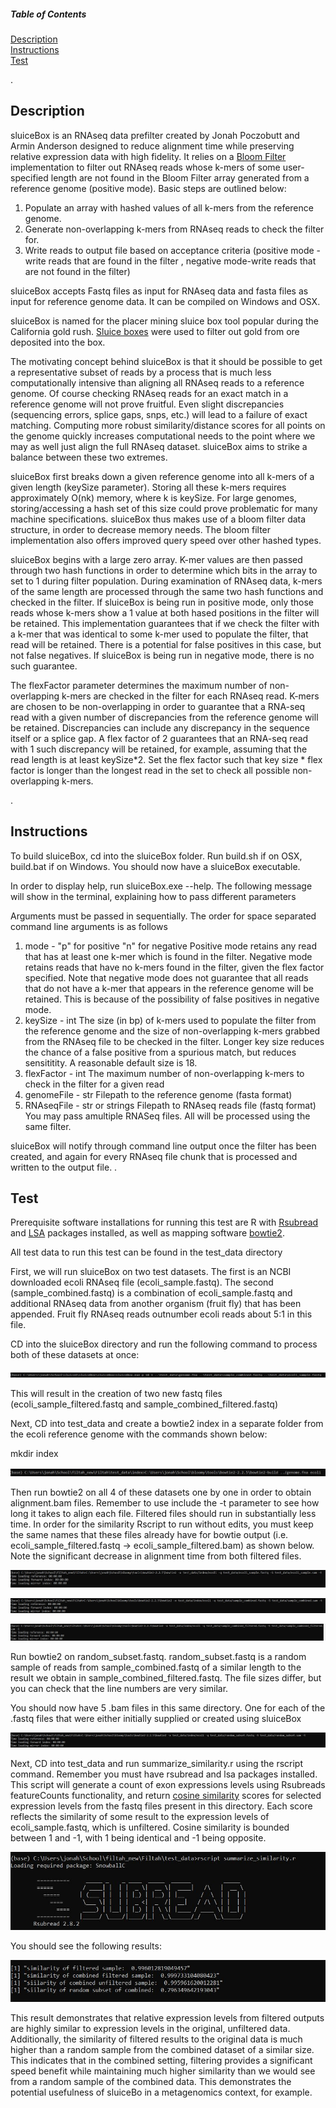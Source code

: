 ##### Table of Contents  
[Description](#Description)  
[Instructions](#Instructions)  
[Test](#Test)  

 .
<a name="Description"/>
## Description

sluiceBox is an RNAseq data prefilter created by Jonah Poczobutt and Armin Anderson designed to reduce alignment time while preserving relative expression data with high fidelity. It relies on a [Bloom Filter]( https://en.wikipedia.org/wiki/Bloom_filter) implementation to filter out RNAseq reads whose k-mers of some user-specified length are not found in the Bloom Filter array generated from a reference genome (positive mode). Basic steps are outlined below:

1) Populate an array with hashed values of all k-mers from the reference genome.
2) Generate non-overlapping k-mers from RNAseq reads to check the filter for. 
3) Write reads to output file based on acceptance criteria (positive mode - write reads that are found in the filter , negative mode-write reads that are not found in the filter)

sluiceBox accepts Fastq files as input for RNAseq data and fasta files as input for reference genome data. It can be compiled on Windows and OSX. 

sluiceBox is named for the placer mining sluice box tool popular during the California gold rush. [Sluice boxes](https://en.wikipedia.org/wiki/Placer_mining#Sluice_box)  were used to filter out gold from ore deposited into the box.

The motivating concept behind sluiceBox is that it should be possible to get a representative subset of reads by a process that is much less computationally intensive than aligning all RNAseq reads to a reference genome. Of course checking RNAseq reads for an exact match in a reference genome will not prove fruitful. Even slight discrepancies (sequencing errors, splice gaps, snps, etc.) will lead to a failure of exact matching. Computing more robust similarity/distance scores for all points on the genome quickly increases computational needs to the point where we may as well just align the full RNAseq dataset. sluiceBox aims to strike a balance between these two extremes.

sluiceBox first breaks down a given reference genome into all k-mers of a given length (keySize parameter). Storing all these k-mers requires approximately O(nk) memory, where k is keySize. For large genomes, storing/accessing a hash set of this size could prove problematic for many machine specifications. sluiceBox thus makes use of a bloom filter data structure, in order to decrease memory needs. The bloom filter implementation also offers improved query speed over other hashed types. 

sluiceBox begins with a large zero array. K-mer values are then passed through two hash functions in order to determine which bits in the array to set to 1 during filter population. During examination of RNAseq data, k-mers of the same length are processed through the same two hash functions and checked in the filter. If sluiceBox is being run in positive mode, only those reads whose k-mers show a 1 value at both hased positions in the filter will be retained. This implementation guarantees that if we check the filter with a k-mer that was identical to some k-mer used to populate the filter, that read will be retained. There is a potential for false positives in this case, but not false negatives. If sluiceBox is being run in negative mode, there is no such guarantee.

The flexFactor parameter determines the maximum number of non-overlapping k-mers are checked in the filter for each RNAseq read. K-mers are chosen to be non-overlapping in order to guarantee that a RNA-seq read with a given number of discrepancies from the reference genome will be retained. Discrepancies can include any discrepancy in the sequence itself or a splice gap. A flex factor of 2 guarantees that an RNA-seq read with 1 such discrepancy will be retained, for example, assuming that the read length is at least keySize*2. Set the flex factor such that key size * flex factor is longer than the longest read in the set to check all possible non-overlapping k-mers.

.
<a name="Instructions"/>
## Instructions

To build sluiceBox, cd into the sluiceBox folder. Run build.sh if on OSX, build.bat if on Windows. You should now have a sluiceBox executable.

In order to display help, run sluiceBox.exe --help. The following message will show in the terminal, explaining how to pass different parameters

Arguments must be passed in sequentially. The order for space separated command line arguments is as follows
1) mode - "p" for positive "n" for negative
   Positive mode retains any read that has at least one k-mer which is found in the filter. Negative mode retains reads that have no k-mers found in the    filter, given the flex factor specified. Note that negative mode does not guarantee that all reads that do not have a k-mer that appears in the          reference genome will be retained. This is because of the possibility of false positives in negative mode.
2) keySize - int
   The size (in bp) of k-mers used to populate the filter from the reference genome and the size of non-overlapping k-mers grabbed from the RNAseq file    to be checked in the filter. Longer key size reduces the chance of a false positive from a spurious match, but reduces sensititity. A reasonable        default size is 18.
3) flexFactor - int
   The maximum number of non-overlapping k-mers to check in the filter for a given read
4) genomeFile - str 
   Filepath to the reference genome (fasta format)
5) RNAseqFile - str or strings
   Filepath to RNAseq reads file (fastq format)
   You may pass amultiple RNASeq files. All will be processed using the same filter.
   
sluiceBox will notify through command line output once the filter has been created, and again for every RNAseq file chunk that is processed and written to the output file.
.
<a name="Test"/>
## Test

Prerequisite software installations for running this test are R with [Rsubread](https://rdocumentation.org/packages/Rsubread/versions/1.22.2) and [LSA](https://rdocumentation.org/packages/lsa/versions/0.73.3) packages installed, as well as mapping software [bowtie2](https://anaconda.org/bioconda/bowtie2).

All test data to run this test can be found in the test_data directory

First, we will run sluiceBox on two test datasets. The first is an NCBI downloaded ecoli RNAseq file (ecoli_sample.fastq). The second (sample_combined.fastq) is a combination of ecoli_sample.fastq and additional RNAseq data from another organism (fruit fly) that has been appended. Fruit fly RNAseq reads outnumber ecoli reads about 5:1 in this file.

CD into the sluiceBox directory and run the following command to process both of these datasets at once:

![Alt text](/images/run_filter.JPG?raw=true)

This will result in the creation of two new fastq files (ecoli_sample_filtered.fastq and sample_combined_filtered.fastq)

Next, CD into test_data and create a bowtie2 index in a separate folder from the ecoli reference genome with the commands shown below:

mkdir index

![Alt text](/images/create_index.JPG?raw=true)

Then run bowtie2 on all 4 of these datasets one by one in order to obtain alignment.bam files. Remember to use include the -t parameter to see how long it takes to align each file. Filtered files should run in substantially less time. In order for the similarity Rscript to run without edits, you must keep the same names that these files already have for bowtie output (i.e. ecoli_sample_filtered.fastq -> ecoli_sample_filtered.bam) as shown below. Note the significant decrease in alignment time from both filtered files.

![Alt text](/images/run_bowtie.JPG?raw=true)

![Alt text](/images/bowtie_2.JPG?raw=true)

![Alt text](/images/bowtie_3.JPG?raw=true)

Run bowtie2 on random_subset.fastq. random_subset.fastq is a random sample of reads from sample_combined.fastq of a similar length to the result we obtain in sample_combined_filtered.fastq. The file sizes differ, but you can check that the line numbers are very similar.

You should now have 5 .bam files in this same directory. One for each of the .fastq files that were either initially supplied or created using sluiceBox

![Alt text](/images/bowtie_4.JPG?raw=true)

Next, CD into test_data and run summarize_similarity.r using the rscript command. Remember you must have rsubread and lsa packages installed. This script will generate a count of exon expressions levels using Rsubreads featureCounts functionality, and return [cosine similarity](https://en.wikipedia.org/wiki/Cosine_similarity) scores for selected expression levels from the fastq files present in this directory. Each score reflects the similarity of some result to the expression levels of ecoli_sample.fastq, which is unfiltered. Cosine similarity is bounded between 1 and -1, with 1 being identical and -1 being opposite.

![Alt text](/images/similarity.JPG?raw=true)

You should see the following results:

![Alt text](/images/results.JPG?raw=true)

This result demonstrates that relative expression levels from filtered outputs are highly similar to expression levels in the original, unfiltered data. Additionally, the similarity of filtered results to the original data is much higher than a random sample from the combined dataset of a similar size. This indicates that in the combined setting, filtering provides a significant speed benefit while maintaining much higher similarity than we would see from a random sample of the combined data. This demonstrates the potential usefulness of sluiceBo in a metagenomics context, for example. 






